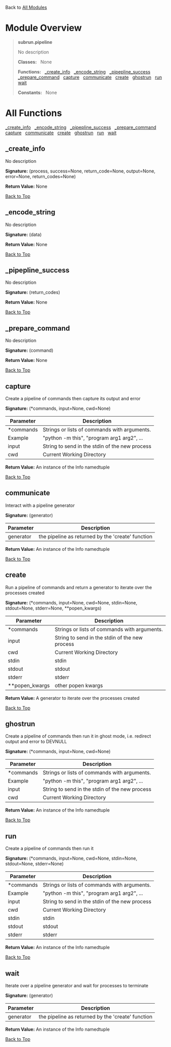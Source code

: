 Back to [All Modules](https://github.com/pyrustic/subrun/blob/master/docs/modules/README.md#readme)

# Module Overview

> **subrun.pipeline**
> 
> No description
>
> **Classes:** &nbsp; None
>
> **Functions:** &nbsp; [\_create\_info](#_create_info) &nbsp; [\_encode\_string](#_encode_string) &nbsp; [\_pipepline\_success](#_pipepline_success) &nbsp; [\_prepare\_command](#_prepare_command) &nbsp; [capture](#capture) &nbsp; [communicate](#communicate) &nbsp; [create](#create) &nbsp; [ghostrun](#ghostrun) &nbsp; [run](#run) &nbsp; [wait](#wait)
>
> **Constants:** &nbsp; None

# All Functions
[\_create\_info](#_create_info) &nbsp; [\_encode\_string](#_encode_string) &nbsp; [\_pipepline\_success](#_pipepline_success) &nbsp; [\_prepare\_command](#_prepare_command) &nbsp; [capture](#capture) &nbsp; [communicate](#communicate) &nbsp; [create](#create) &nbsp; [ghostrun](#ghostrun) &nbsp; [run](#run) &nbsp; [wait](#wait)

## \_create\_info
No description



**Signature:** (process, success=None, return\_code=None, output=None, error=None, return\_codes=None)



**Return Value:** None

[Back to Top](#module-overview)


## \_encode\_string
No description



**Signature:** (data)



**Return Value:** None

[Back to Top](#module-overview)


## \_pipepline\_success
No description



**Signature:** (return\_codes)



**Return Value:** None

[Back to Top](#module-overview)


## \_prepare\_command
No description



**Signature:** (command)



**Return Value:** None

[Back to Top](#module-overview)


## capture
Create a pipeline of commands then capture its output and error




**Signature:** (\*commands, input=None, cwd=None)

|Parameter|Description|
|---|---|
| \*commands| Strings or lists of commands with arguments.|
|Example| "python -m this", "program arg1 arg2", ...|
| input| String to send in the stdin of the new process|
| cwd| Current Working Directory|



**Return Value:** An instance of the Info namedtuple

[Back to Top](#module-overview)


## communicate
Interact with a pipeline generator




**Signature:** (generator)

|Parameter|Description|
|---|---|
| generator| the pipeline as returned by the 'create' function|



**Return Value:** An instance of the Info namedtuple

[Back to Top](#module-overview)


## create
Run a pipeline of commands and return a generator to iterate over the processes created




**Signature:** (\*commands, input=None, cwd=None, stdin=None, stdout=None, stderr=None, \*\*popen\_kwargs)

|Parameter|Description|
|---|---|
| \*commands| Strings or lists of commands with arguments.|
| input| String to send in the stdin of the new process|
| cwd| Current Working Directory|
| stdin| stdin|
| stdout| stdout|
| stderr| stderr|
| \*\*popen\_kwargs| other popen kwargs|



**Return Value:** A generator to iterate over the processes created

[Back to Top](#module-overview)


## ghostrun
Create a pipeline of commands then run it in ghost mode,
i.e. redirect output and error to DEVNULL




**Signature:** (\*commands, input=None, cwd=None)

|Parameter|Description|
|---|---|
| \*commands| Strings or lists of commands with arguments.|
|Example| "python -m this", "program arg1 arg2", ...|
| input| String to send in the stdin of the new process|
| cwd| Current Working Directory|



**Return Value:** An instance of the Info namedtuple

[Back to Top](#module-overview)


## run
Create a pipeline of commands then run it




**Signature:** (\*commands, input=None, cwd=None, stdin=None, stdout=None, stderr=None)

|Parameter|Description|
|---|---|
| \*commands| Strings or lists of commands with arguments.|
|Example| "python -m this", "program arg1 arg2", ...|
| input| String to send in the stdin of the new process|
| cwd| Current Working Directory|
| stdin| stdin|
| stdout| stdout|
| stderr| stderr|



**Return Value:** An instance of the Info namedtuple

[Back to Top](#module-overview)


## wait
Iterate over a pipeline generator and wait for processes to terminate




**Signature:** (generator)

|Parameter|Description|
|---|---|
| generator| the pipeline as returned by the 'create' function|



**Return Value:** An instance of the Info namedtuple

[Back to Top](#module-overview)


